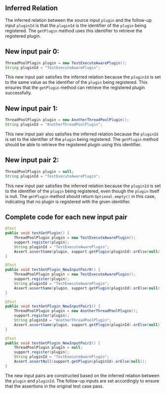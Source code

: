 ## Inferred Relation
The inferred relation between the source input `plugin` and the follow-up input `pluginId` is that the `pluginId` is the identifier of the `plugin` being registered. The `getPlugin` method uses this identifier to retrieve the registered plugin.

## New input pair 0:
```java
ThreadPoolPlugin plugin = new TestExecuteAwarePlugin();
String pluginId = "TestExecuteAwarePlugin";
```
This new input pair satisfies the inferred relation because the `pluginId` is set to the same value as the identifier of the `plugin` being registered. This ensures that the `getPlugin` method can retrieve the registered plugin successfully.

## New input pair 1:
```java
ThreadPoolPlugin plugin = new AnotherThreadPoolPlugin();
String pluginId = "AnotherThreadPoolPlugin";
```
This new input pair also satisfies the inferred relation because the `pluginId` is set to the identifier of the `plugin` being registered. The `getPlugin` method should be able to retrieve the registered plugin using this identifier.

## New input pair 2:
```java
ThreadPoolPlugin plugin = null;
String pluginId = "TestExecuteAwarePlugin";
```
This new input pair satisfies the inferred relation because the `pluginId` is set to the identifier of the `plugin` being registered, even though the `plugin` itself is null. The `getPlugin` method should return `Optional.empty()` in this case, indicating that no plugin is registered with the given identifier.

## Complete code for each new input pair
```java
@Test
public void testGetPlugin() {
    ThreadPoolPlugin plugin = new TestExecuteAwarePlugin();
    support.register(plugin);
    String pluginId = "TestExecuteAwarePlugin";
    Assert.assertSame(plugin, support.getPlugin(pluginId).orElse(null));
}

@Test
public void testGetPlugin_NewInputPair0() {
    ThreadPoolPlugin plugin = new TestExecuteAwarePlugin();
    support.register(plugin);
    String pluginId = "TestExecuteAwarePlugin";
    Assert.assertSame(plugin, support.getPlugin(pluginId).orElse(null));
}

@Test
public void testGetPlugin_NewInputPair1() {
    ThreadPoolPlugin plugin = new AnotherThreadPoolPlugin();
    support.register(plugin);
    String pluginId = "AnotherThreadPoolPlugin";
    Assert.assertSame(plugin, support.getPlugin(pluginId).orElse(null));
}

@Test
public void testGetPlugin_NewInputPair2() {
    ThreadPoolPlugin plugin = null;
    support.register(plugin);
    String pluginId = "TestExecuteAwarePlugin";
    Assert.assertNull(support.getPlugin(pluginId).orElse(null));
}
```

The new input pairs are constructed based on the inferred relation between the `plugin` and `pluginId`. The follow-up inputs are set accordingly to ensure that the assertions in the original test case pass.